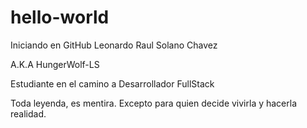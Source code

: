 # hello-world
Iniciando en GitHub
Leonardo Raul Solano Chavez

A.K.A HungerWolf-LS

Estudiante en el camino a Desarrollador FullStack

Toda leyenda, es mentira. Excepto para quien decide vivirla y hacerla realidad.
